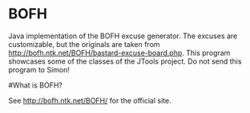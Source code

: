 BOFH
====

Java implementation of the BOFH excuse generator. The excuses are customizable, but the originals are taken from http://bofh.ntk.net/BOFH/bastard-excuse-board.php.
This program showcases some of the classes of the JTools project. Do not send this program to Simon!

#What is BOFH?

See http://bofh.ntk.net/BOFH/ for the official site.
